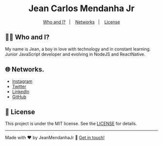 <h1 align="center">
    Jean Carlos Mendanha Jr
</h1>

<p align="center">
  <a href="#-who-and-i">Who and I?</a>&nbsp;&nbsp;&nbsp;|&nbsp;&nbsp;&nbsp;
  <a href="#-networks">Networks</a>&nbsp;&nbsp;&nbsp;|&nbsp;&nbsp;&nbsp;
  <a href="#-license">License</a>
</p>

## 🤟🏽 Who and I?
My name is Jean, a boy in love with technology and in constant learning. Junior JavaScript developer and evolving in NodeJS and ReactNative.


## 🌐 Networks.
- [Instagram](https://instagram.com/jeanmendanhaa) 
- [Twitter](https://twitter.com/mendanha_jean)
- [LinkedIn](https://www.linkedin.com/in/jeancarlosmendanha/)
- [GitHub](https://github.com/JeanMendanhaJr/)

## 📃 License

This project is under the MIT license. See the [LICENSE](LICENSE.md) for details.

---

Made with ♥ by JeanMendanhaJr :wave: [Get in touch!](https://www.linkedin.com/in/JeanCarlosMendanha/)
